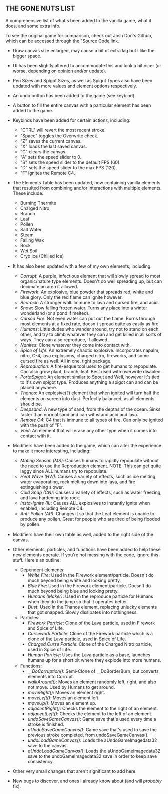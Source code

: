 THE GONE NUTS LIST
------------------

A comprehensive list of what's been added to the vanilla game, what it does, and some extra info.

To see the original game for comparison, check out Josh Don's Github, which can be accessed through the "Source Code link.


+ Draw canvas size enlarged, may cause a bit of extra lag but I like the bigger space.

+ UI has been slightly altered to accommodate this and look a bit nicer (or worse, depending on opinion and/or update).

+ Pen Sizes and Spigot Sizes, as well as Spigot Types also have been updated with more values and element options respectively.

+ An undo button has been added to the game (see keybind).

+ A button to fill the entire canvas with a particular element has been added to the game.

+ Keybinds have been added for certain actions, including:
  + "CTRL" will revert the most recent stroke.
  + "Space" toggles the Overwrite check.
  + "Z" saves the current canvas.
  + "X" loads the last saved canvas.
  + "C" clears the canvas.
  + "A" sets the speed slider to 0.
  + "S" sets the speed slider to the default FPS (60).
  + "D" sets the speed slider to the max FPS (120).
  + "F" ignites the Remote C4.

+ The Elements Table has been updated, now containing vanilla elements that resulted from combining and/or interactions with multiple elements. These include:
  + Burning Thermite
  + Charged Nitro
  + Branch
  + Leaf
  + Pollen
  + Salt Water
  + Steam
  + Falling Wax
  + Rock
  + Wet Soil
  + Cryo Ice (Chilled Ice)

+ It has also been updated with a few of my own elements, including:
  + *Corrupt*: A purple, infectious element that will slowly spread to most organic/nature type elements. Doesn't do well spreading up, but can decimate an area if allowed.
  + *Firework*: An explosive, blue powder that spreads red, white and blue glory. Only the red flame can ignite however.
  + *Bedrock*: A stronger wall. Immune to lava and cursed fire, and acid.
  + *Snow*: Slow falling frozen water. Turns any place into a winter wonderland (or a pond if melted).
  + *Cursed Fire*: Not even water can put out the flame. Burns through most elements at a fixed rate, doesn't spread quite as easily as fire.
  + *Humans*: Little dudes who wander around, try not to stand on each other, and try to climb whatever they can and get killed in all sorts of ways. They can also reproduce, if allowed.
  + *Nanites*: Clone whatever they come into contact with.
  + *Spice of Life*: An extremely chaotic explosive. Incorporates napalm, nitro, C-4, lava explosions, charged nitro, fireworks, and some cursed fire as well. All in one, tight package.
  + *Reproduction*: A fire-esque tool used to get humans to repopulate. Can also grow plant, branch, leaf. Best used with overwrite disabled.
  + *PortaSpigot*: An element similar to Spout and Well, however it's tied to it's own spigot type. Produces anything a spigot can and can be placed anywhere.
  + *Thanos*: An explosive(?) element that when ignited will turn half the elements on screen into dust. Perfectly balanced, as all elements should be.
  + *Deepsand*: A new type of sand, from the depths of the ocean. Sinks faster than normal sand and can withstand acid and lava.
  + *Remote C4*: C4 that is immune to all types of fire. Can only be ignited with the push of "F".
  + *Void*: An element that will erase any other type when it comes into contact with it.
  
+ Modifiers have been added to the game, which can alter the experience to make it more interesting, including:
  + *Mating Season (MS)*: Causes humans to rapidly repopulate without the need to use the Reproduction element. NOTE: This can get quite laggy since ALL humans try to repopulate.
  + *Heat Wave (HW)*: Causes a variety of effects, such as ice melting, water evaporating, rock melting down into lava, and fire extinguishing slower.
  + *Cold Snap (CN)*: Causes a variety of effects, such as water freezing, and lava hardening into rock.
  + *Insta-Ignite (II)*: Causes ALL explosives to instantly ignite when enabled, including Remote C4.
  + *Anti-Pollen (AP)*: Changes it so that the Leaf element is unable to produce any pollen. Great for people who are tired of being flooded by pollen.

+ Modifiers have their own table as well, added to the right side of the canvas.

+ Other elements, particles, and functions have been added to help these new elements operate. If you're not messing with the code, ignore this stuff. Here's an outline:
  + Dependent elements:
    + *White Fire*: Used in the Firework element/particle. Doesn't do much beyond being white and looking pretty.
    + *Blue Fire*: Used in the Firework element/particle. Doesn't do much beyond being blue and looking pretty.
    + *Humans (Maker)*: Used in the reproduce particle for Humans when they do the jump so that it operates better.
    + *Dust*: Used in the Thanos element, replacing unlucky elements that got snapped. Slowly dissipates into nothingness.
  + Particles:
    + *Firework Particle*: Clone of the Lava particle, used in Firework and Spice of Life.
    + *Cursework Particle*: Clone of the Firework particle which is a clone of the Lava particle, used in Spice of Life.
    + *Charged Curse Particle*: Clone of the Charged Nitro particle, used in Spice of Life.
    + *Human Particle*: Uses the Lava particle as a base, launches humans up for a short bit where they explode into more humans.
  + Functions:
    + *__DoCorruption()*: Semi-Clone of __DoBorderBurn, but converts elements into Corrupt.
    + *walkAround()*: Moves an element randomly left, right, and also not move. Used by Humans to get around.
    + *moveRight()*: Moves an element right.
    + *moveLeft()*: Moves an element left.
    + *moveUp()*: Moves an element up.
    + *adjacentRight()*: Checks the element to the right of an element.
    + *adjacentLeft()*: Checks the element to the left of an element.
    + *undoSaveGameCanvas()*: Game save that's used every time a stroke is finished.
    + *aUndoSaveGameCanvas()*: Game save that's used to save the previous stroke completed, from undoSaveGameCanvas().
    + *undoLoadGameCanvas()*: Loads the aUndoGameImagedata32 save to the canvas.
    + *aUndoLoadGameCanvas()*: Loads the aUndoGameImagedata32 save to the undoGameImagedata32 save in order to keep save consistency.

+ Other very small changes that aren't significant to add here.

+ New bugs to discover, and ones I already know about (and will *probably* fix).